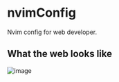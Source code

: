 # nvimConfig


Nvim config for web developer.






## What the web looks like
![image](https://user-images.githubusercontent.com/63064991/128664873-398be685-2c89-4aee-9748-bac5ad1b99f5.png)



